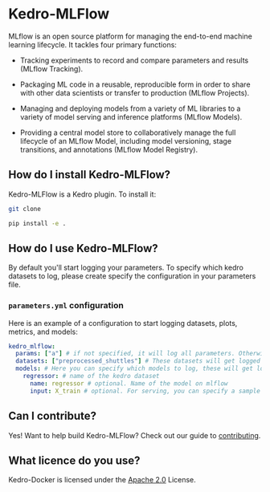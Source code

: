 # Kedro-MLFlow
<!-- | `develop`                                                                                                                                                              | `master`                                                                                                                                                             |
| ---------------------------------------------------------------------------------------------------------------------------------------------------------------------- | -------------------------------------------------------------------------------------------------------------------------------------------------------------------- |
| [![CircleCI](https://circleci.com/gh/quantumblacklabs/kedro-docker/tree/develop.svg?style=shield)](https://circleci.com/gh/quantumblacklabs/kedro-docker/tree/develop) | [![CircleCI](https://circleci.com/gh/quantumblacklabs/kedro-docker/tree/master.svg?style=shield)](https://circleci.com/gh/quantumblacklabs/kedro-docker/tree/master) |

[![License](https://img.shields.io/badge/license-Apache%202.0-blue.svg)](https://opensource.org/licenses/Apache-2.0)
[![Python Version](https://img.shields.io/badge/python-3.6%20%7C%203.7%20%7C%203.8-blue.svg)](https://pypi.org/project/kedro-docker/)
[![PyPI version](https://badge.fury.io/py/kedro-docker.svg)](https://pypi.org/project/kedro-docker/)
[![Code Style: Black](https://img.shields.io/badge/code%20style-black-black.svg)](https://github.com/ambv/black) -->

MLflow is an open source platform for managing the end-to-end machine learning lifecycle. It tackles four primary functions:

- Tracking experiments to record and compare parameters and results (MLflow Tracking).

- Packaging ML code in a reusable, reproducible form in order to share with other data scientists or transfer to production (MLflow Projects).

- Managing and deploying models from a variety of ML libraries to a variety of model serving and inference platforms (MLflow Models).

- Providing a central model store to collaboratively manage the full lifecycle of an MLflow Model, including model versioning, stage transitions, and annotations (MLflow Model Registry).


## How do I install Kedro-MLFlow?

Kedro-MLFlow is a Kedro plugin. To install it:
```bash
git clone 
```

```bash
pip install -e .
```

## How do I use Kedro-MLFlow?

By default you'll start logging your parameters. To specify which kedro datasets to log, please create specify the configuration in your parameters file.

### `parameters.yml` configuration

Here is an example of a configuration to start logging datasets, plots, metrics, and models:

```yaml
kedro_mlflow:
  params: ["a"] # if not specified, it will log all parameters. Otherwise, it will log those whose names are listed here.
  datasets: ["preprocessed_shuttles"] # These datasets will get logged as artifacts.
  models: # Here you can specify which models to log, these will get logged as mlflow models.
    regressor: # name of the kedro dataset
      name: regressor # optional. Name of the model on mlflow
      input: X_train # optional. For serving, you can specify a sample input to your model to create a signature for the model serving api
```

## Can I contribute?

Yes! Want to help build Kedro-MLFlow? Check out our guide to [contributing](https://github.com/quantumblacklabs/kedro-docker/blob/develop/CONTRIBUTING.md).

## What licence do you use?

Kedro-Docker is licensed under the [Apache 2.0](https://github.com/quantumblacklabs/kedro-docker/blob/develop/LICENSE.md) License.
